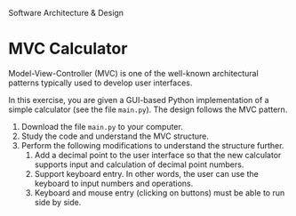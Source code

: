 Software Architecture & Design
# MVC Calculator
Model-View-Controller (MVC) is one of the well-known architectural patterns typically used to develop user interfaces.

In this exercise, you are given a GUI-based Python implementation of a simple calculator (see the file `main.py`). The design follows the MVC pattern.

1. Download the file `main.py` to your computer.
2. Study the code and understand the MVC structure.
3. Perform the following modifications to understand the structure further.
    1. Add a decimal point to the user interface so that the new calculator supports input and calculation of decimal point numbers.
    2. Support keyboard entry. In other words, the user can use the keyboard to input numbers and operations.
    3. Keyboard and mouse entry (clicking on buttons) must be able to run side by side.
